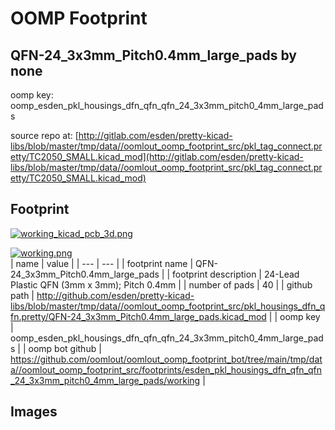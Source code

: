 # OOMP Footprint  
## QFN-24_3x3mm_Pitch0.4mm_large_pads  by none  
  
oomp key: oomp_esden_pkl_housings_dfn_qfn_qfn_24_3x3mm_pitch0_4mm_large_pads  
  
source repo at: [http://gitlab.com/esden/pretty-kicad-libs/blob/master/tmp/data//oomlout_oomp_footprint_src/pkl_tag_connect.pretty/TC2050_SMALL.kicad_mod](http://gitlab.com/esden/pretty-kicad-libs/blob/master/tmp/data//oomlout_oomp_footprint_src/pkl_tag_connect.pretty/TC2050_SMALL.kicad_mod)  
## Footprint  
  
[![working_kicad_pcb_3d.png](working_kicad_pcb_3d_600.png)](working_kicad_pcb_3d.png)  
  
[![working.png](working_600.png)](working.png)  
| name | value | 
| --- | --- | 
| footprint name | QFN-24_3x3mm_Pitch0.4mm_large_pads | 
| footprint description | 24-Lead Plastic QFN (3mm x 3mm); Pitch 0.4mm | 
| number of pads | 40 | 
| github path | http://github.com/esden/pretty-kicad-libs/blob/master/tmp/data//oomlout_oomp_footprint_src/pkl_housings_dfn_qfn.pretty/QFN-24_3x3mm_Pitch0.4mm_large_pads.kicad_mod | 
| oomp key | oomp_esden_pkl_housings_dfn_qfn_qfn_24_3x3mm_pitch0_4mm_large_pads | 
| oomp bot github | https://github.com/oomlout/oomlout_oomp_footprint_bot/tree/main/tmp/data//oomlout_oomp_footprint_src/footprints/esden_pkl_housings_dfn_qfn_qfn_24_3x3mm_pitch0_4mm_large_pads/working | 
## Images  
